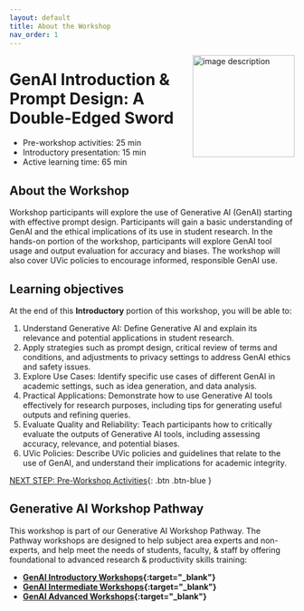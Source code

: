 ```yaml
---
layout: default
title: About the Workshop 
nav_order: 1
---
```

<img src="images/gen-ai-workshop-logo.png" style="float:right;width:180px;" alt="image description">

# GenAI Introduction & Prompt Design: A Double-Edged Sword

- Pre-workshop activities: 25 min 
- Introductory presentation: 15 min
- Active learning time: 65 min

## About the Workshop 

Workshop participants will explore the use of Generative AI (GenAI) starting with effective prompt design. Participants will gain a basic understanding of GenAI and the ethical implications of its use in student research. In the hands-on portion of the workshop, participants will explore GenAI tool usage and output evaluation for accuracy and biases. The workshop will also cover UVic policies to encourage informed, responsible GenAI use.

## Learning objectives

At the end of this **Introductory** portion of this workshop, you will be able to:

1. Understand Generative AI: Define Generative AI and explain its relevance and potential applications in student research.
2. Apply strategies such as prompt design, critical review of terms and conditions, and adjustments to privacy settings to address GenAI ethics and safety issues.
3. Explore Use Cases: Identify specific use cases of different GenAI in academic settings, such as idea generation, and data analysis.
4. Practical Applications: Demonstrate how to use Generative AI tools effectively for research purposes, including tips for generating useful outputs and refining queries.
5. Evaluate Quality and Reliability: Teach participants how to critically evaluate the outputs of Generative AI tools, including assessing accuracy, relevance, and potential biases.
6. UVic Policies: Describe UVic policies and guidelines that relate to the use of GenAI, and understand their implications for academic integrity.

[NEXT STEP: Pre-Workshop Activities](pre-workshop.html){: .btn .btn-blue }

## Generative AI Workshop Pathway

This workshop is part of our Generative AI Workshop Pathway. The Pathway workshops are designed to help subject area experts and non-experts, and help meet the needs of students, faculty, & staff by offering foundational to advanced research & productivity skills training:

- **[GenAI Introductory Workshops](https://uviclibraries.github.io/genai-pathway/#introductory-workshops){:target="_blank"}**
- **[GenAI Intermediate Workshops](https://uviclibraries.github.io/genai-pathway/#intermediate-workshops){:target="_blank"}**
- **[GenAI Advanced Workshops](https://uviclibraries.github.io/genai-pathway/#intermediate-workshops){:target="_blank"}**
